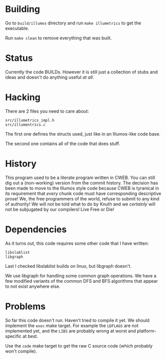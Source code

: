 Building
========

Go to `build/illumos` directory and run `make illumetrics` to get the executable.

Run `make clean` to remove everything that was built.

Status
======

Currently the code BUILDs. However it is still just a collection of stubs and
ideas and doesn't do anything useful _at all_.

Hacking
========

There are 2 files you need to care about:

	src/illumetrics_impl.h
	src/illumentrics.c

The first one defines the structs used, just like in an Illumos-like code base.

The second one contains all of the code that does stuff.

History
=======

This program used to be a literate program written in CWEB. You can still dig
out a (non-working) version from the commit history. The decision has been made
to move to the Illumos style code because CWEB is tyranical in its requirement
that _every_ chunk code must have corresponding descriptive prose! We, the free
programmers of the world, refuse to submit to any kind of authority! We will
not be told what to do by Knuth and we _certainly_ will not be subjugated by
our compilers! Live Free or Die!

Dependencies
============

As it turns out, this code requires some other code that I have written:

	libslablist
	libgraph

Last I checked libslablist builds on linux, but libgraph doesn't.

We use libgraph for handling some common graph operations. We have a few
modified variants of the common DFS and BFS algorithms that appear to not exist
anywhere else.


Problems
=========

So far this code doesn't run. Haven't tried to compile it yet. We should
implement the `exec` make target. For example the `LDFLAGS` are not implemented
yet, and the `LIBS` are probably wrong at worst and platform-specific at best.

Use the `code` make target to get the raw C source code (which probably won't
compile).
